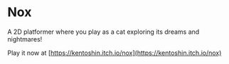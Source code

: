 # Nox
A 2D platformer where you play as a cat exploring its dreams and nightmares!

Play it now at [https://kentoshin.itch.io/nox](https://kentoshin.itch.io/nox)
